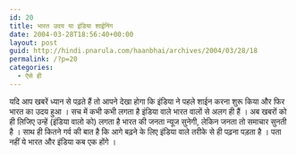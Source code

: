 ```yaml
---
id: 20
title: भारत उदय या इंडिया शाईनिंग
date: 2004-03-28T18:56:40+00:00
layout: post
guid: http://hindi.pnarula.com/haanbhai/archives/2004/03/28/18
permalink: /?p=20
categories:
  - ऐसे ही
---
```

यदि आप खबरें ध्यान से पढ़ते हैं तो आपने देखा होगा कि इंडिया ने पहले शाईन करना शुरू किया और फिर भारत का उदय हुआ । सच में कभी कभी लगता है इंडिया वाले भारत वालों से अलग ही हैं । अब खबरों को ही लिजिए उन्हें (इंडिया वालो को) लगता है भारत की जनता न्यूज सुनेगी, लेकिन जनता तो समाचार सुनती है । साथ ही कितने गर्व की बात है कि आगे बढ़ने के लिए इंडिया वाले तरीके से ही पढ़ना पड़ता है । पता नहीं ये भारत और इंडिया कब एक होंगे ।
